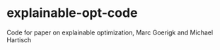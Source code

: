 # explainable-opt-code
Code for paper on explainable optimization, Marc Goerigk and Michael Hartisch
